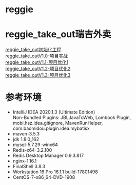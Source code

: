 # reggie
**reggie_take_out瑞吉外卖**  
=========================
[reggie_take_out初始化工程](https://github.com/LMWC/reggie/tree/master)  
[reggie_take_outV1.0-项目实战](https://github.com/LMWC/reggie/tree/V1.0-%E9%A1%B9%E7%9B%AE%E5%AE%9E%E6%88%98)  
[reggie_take_outV1.1-项目优化1](https://github.com/LMWC/reggie/tree/V1.1-%E9%A1%B9%E7%9B%AE%E4%BC%98%E5%8C%961)  
[reggie_take_outV1.2-项目优化2](https://github.com/LMWC/reggie/tree/V1.2-%E9%A1%B9%E7%9B%AE%E4%BC%98%E5%8C%962)  
[reggie_take_outV1.3-项目优化3](https://github.com/LMWC/reggie/tree/V1.3-%E9%A1%B9%E7%9B%AE%E4%BC%98%E5%8C%963)  



**参考环境**
=========================
- IntelliJ IDEA 2020.1.3 (Ultimate Edition)  
  Non-Bundled Plugins: JBLJavaToWeb, Lombook Plugin, mobi.hsz.idea.gitignore, MavenRunHelper,        com.baomidou.plugin.idea.mybatisx
- maven-3.5.3
- jdk 1.8.0_162
- mysql-5.7.29-winx64
- Redis-x64-3.2.100
- Redis Desktop Manager 0.9.3.817
- nginx-1.16.1
- FinalShell 3.8.3
- Workstation 16 Pro 16.1.1 build-17801498
- CentOS-7-x86_64-DVD-1908
